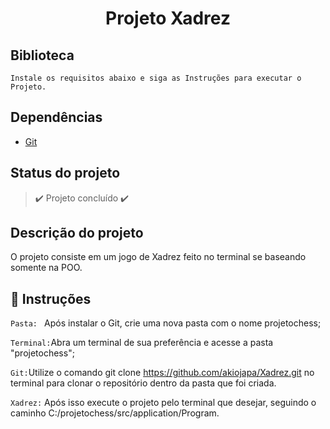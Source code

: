 
<h1 align = "center" > Projeto Xadrez </h1>


## Biblioteca ##
```
Instale os requisitos abaixo e siga as Instruções para executar o Projeto.
```



## Dependências 

- <a href=https://git-scm.com/download>Git</a>


## Status do projeto 
> :heavy_check_mark: Projeto concluído :heavy_check_mark:


## Descrição do projeto 

O projeto consiste em um jogo de Xadrez feito no terminal se baseando somente na POO.


## :hammer: Instruções

`Pasta: ` Após instalar o Git, crie uma nova pasta com o nome projetochess;

`Terminal:`Abra um terminal de sua preferência e acesse a pasta "projetochess";

`Git:`Utilize o comando git clone https://github.com/akiojapa/Xadrez.git no terminal para clonar o repositório dentro da pasta que foi criada.

`Xadrez:` Após isso execute o projeto pelo terminal que desejar, seguindo o caminho C:/projetochess/src/application/Program.


